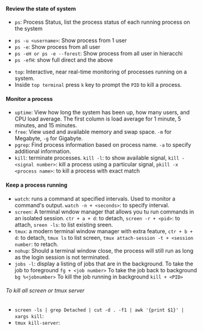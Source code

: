 #### Review the state of system

+ `ps`: Process Status, list the process status of each running process on the system
- `ps -u <username>`: Show process from 1 user
- `ps -e`: Show process from all user
- `ps -eH or ps -e --forest`: Show process from all user in hieracchi
- `ps -efH`: show full direct and the above

+ `top`: Interactive, near real-time monitoring of processes running on a system.
+ Inside `top terminal` press `k` key to prompt the `PID` to kill a process.

#### Monitor a process
+ `uptime`: View how long the system has been up, how many users, and CPU load average. The first column is load average for 1 minute, 5 minutes, and 15 minutes.
+ `free`: View used and available memory and swap space. `-m` for Megabyte, `-g` for Gigabyte.
+ `pgrep`: Find process information based on process name. `-a` to specify additional information.
+ `kill`: terminate processes. `kill -l`: to show available signal, `kill -<signal number>`: kill a process using a particular signal, `pkill -x <process name>`: to kill a process with exact match

#### Keep a process running
+ `watch`: runs a command at specified intervals. Used to monitor a command's output. `watch -n + <seconds>`: to specify interval.
+ `screen`: A terminal wndow manager that allows you tu run commands in an isolated session. `ctr + a + d`: to detach, `screen -r + <pid>`: to attach, `sreen -ls`: to list existing sreen.
+ `tmux`: a modern terminal window manager with extra feature, `ctr + b + d`: to detach, `tmux ls` to list screen, `tmux attach-session -t + <session number`: to retach.
+ `nohup`: Should a terminal window close, the process will still run as long as the login session is not terminated.
+ `jobs -l`: display a listing of jobs that are in the background.
		To take the job to foreground `fg + <job number>`
		To take the job back to background `bg %<jobnumber>`
		To kill the job running in background `kill + <PID>`





###### To kill all screen or tmux server
+ `screen -ls | grep Detached | cut -d . -f1 | awk '{print $1}' | xargs kill`:
+ `tmux kill-server`:
